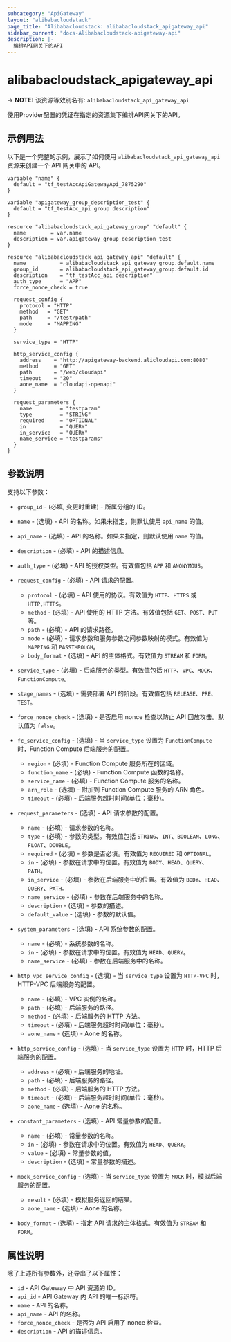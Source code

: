```yaml
---
subcategory: "ApiGateway"
layout: "alibabacloudstack"
page_title: "Alibabacloudstack: alibabacloudstack_apigateway_api"
sidebar_current: "docs-Alibabacloudstack-apigateway-api"
description: |- 
  编排API网关下的API
---
```


# alibabacloudstack_apigateway_api
-> **NOTE:** 该资源等效别名有: `alibabacloudstack_api_gateway_api`

使用Provider配置的凭证在指定的资源集下编排API网关下的API。

## 示例用法

以下是一个完整的示例，展示了如何使用 `alibabacloudstack_api_gateway_api` 资源来创建一个 API 网关中的 API。

```hcl
variable "name" {
  default = "tf_testAccApiGatewayApi_7875290"
}

variable "apigateway_group_description_test" {
  default = "tf_testAcc_api group description"
}

resource "alibabacloudstack_api_gateway_group" "default" {
  name        = var.name
  description = var.apigateway_group_description_test
}

resource "alibabacloudstack_api_gateway_api" "default" {
  name           = alibabacloudstack_api_gateway_group.default.name
  group_id       = alibabacloudstack_api_gateway_group.default.id
  description    = "tf_testAcc_api description"
  auth_type      = "APP"
  force_nonce_check = true

  request_config {
    protocol = "HTTP"
    method   = "GET"
    path     = "/test/path"
    mode     = "MAPPING"
  }

  service_type = "HTTP"

  http_service_config {
    address    = "http://apigateway-backend.alicloudapi.com:8080"
    method     = "GET"
    path       = "/web/cloudapi"
    timeout    = "20"
    aone_name  = "cloudapi-openapi"
  }

  request_parameters {
    name         = "testparam"
    type         = "STRING"
    required     = "OPTIONAL"
    in           = "QUERY"
    in_service   = "QUERY"
    name_service = "testparams"
  }
}
```

## 参数说明

支持以下参数：

* `group_id` - (必填, 变更时重建) - 所属分组的 ID。
* `name` - (选填) - API 的名称。如果未指定，则默认使用 `api_name` 的值。
* `api_name` - (选填) - API 的名称。如果未指定，则默认使用 `name` 的值。
* `description` - (必填) - API 的描述信息。
* `auth_type` - (必填) - API 的授权类型。有效值包括 `APP` 和 `ANONYMOUS`。
* `request_config` - (必填) - API 请求的配置。

  * `protocol` - (必填) - API 使用的协议。有效值为 `HTTP`、`HTTPS` 或 `HTTP,HTTPS`。
  * `method` - (必填) - API 使用的 HTTP 方法。有效值包括 `GET`、`POST`、`PUT` 等。
  * `path` - (必填) - API 的请求路径。
  * `mode` - (必填) - 请求参数和服务参数之间参数映射的模式。有效值为 `MAPPING` 和 `PASSTHROUGH`。
  * `body_format` - (选填) - API 的主体格式。有效值为 `STREAM` 和 `FORM`。

* `service_type` - (必填) - 后端服务的类型。有效值包括 `HTTP`、`VPC`、`MOCK`、`FunctionCompute`。
* `stage_names` - (选填) - 需要部署 API 的阶段。有效值包括 `RELEASE`、`PRE`、`TEST`。
* `force_nonce_check` - (选填) - 是否启用 nonce 检查以防止 API 回放攻击。默认值为 `false`。
* `fc_service_config` - (选填) - 当 `service_type` 设置为 `FunctionCompute` 时，Function Compute 后端服务的配置。

  * `region` - (必填) - Function Compute 服务所在的区域。
  * `function_name` - (必填) - Function Compute 函数的名称。
  * `service_name` - (必填) - Function Compute 服务的名称。
  * `arn_role` - (选填) - 附加到 Function Compute 服务的 ARN 角色。
  * `timeout` - (必填) - 后端服务超时时间(单位：毫秒)。

* `request_parameters` - (选填) - API 请求参数的配置。

  * `name` - (必填) - 请求参数的名称。
  * `type` - (必填) - 参数的类型。有效值包括 `STRING`、`INT`、`BOOLEAN`、`LONG`、`FLOAT`、`DOUBLE`。
  * `required` - (必填) - 参数是否必填。有效值为 `REQUIRED` 和 `OPTIONAL`。
  * `in` - (必填) - 参数在请求中的位置。有效值为 `BODY`、`HEAD`、`QUERY`、`PATH`。
  * `in_service` - (必填) - 参数在后端服务中的位置。有效值为 `BODY`、`HEAD`、`QUERY`、`PATH`。
  * `name_service` - (必填) - 参数在后端服务中的名称。
  * `description` - (选填) - 参数的描述。
  * `default_value` - (选填) - 参数的默认值。

* `system_parameters` - (选填) - API 系统参数的配置。

  * `name` - (必填) - 系统参数的名称。
  * `in` - (必填) - 参数在请求中的位置。有效值为 `HEAD`、`QUERY`。
  * `name_service` - (必填) - 参数在后端服务中的名称。

* `http_vpc_service_config` - (选填) - 当 `service_type` 设置为 `HTTP-VPC` 时，HTTP-VPC 后端服务的配置。

  * `name` - (必填) - VPC 实例的名称。
  * `path` - (必填) - 后端服务的路径。
  * `method` - (必填) - 后端服务的 HTTP 方法。
  * `timeout` - (必填) - 后端服务超时时间(单位：毫秒)。
  * `aone_name` - (选填) - Aone 的名称。

* `http_service_config` - (选填) - 当 `service_type` 设置为 `HTTP` 时，HTTP 后端服务的配置。

  * `address` - (必填) - 后端服务的地址。
  * `path` - (必填) - 后端服务的路径。
  * `method` - (必填) - 后端服务的 HTTP 方法。
  * `timeout` - (必填) - 后端服务超时时间(单位：毫秒)。
  * `aone_name` - (选填) - Aone 的名称。

* `constant_parameters` - (选填) - API 常量参数的配置。

  * `name` - (必填) - 常量参数的名称。
  * `in` - (必填) - 参数在请求中的位置。有效值为 `HEAD`、`QUERY`。
  * `value` - (必填) - 常量参数的值。
  * `description` - (选填) - 常量参数的描述。

* `mock_service_config` - (选填) - 当 `service_type` 设置为 `MOCK` 时，模拟后端服务的配置。

  * `result` - (必填) - 模拟服务返回的结果。
  * `aone_name` - (选填) - Aone 的名称。

* `body_format` - (选填) - 指定 API 请求的主体格式。有效值为 `STREAM` 和 `FORM`。

## 属性说明

除了上述所有参数外，还导出了以下属性：

* `id` - API Gateway 中 API 资源的 ID。
* `api_id` - API Gateway 内 API 的唯一标识符。
* `name` - API 的名称。
* `api_name` - API 的名称。
* `force_nonce_check` - 是否为 API 启用了 nonce 检查。
* `description` - API 的描述信息。